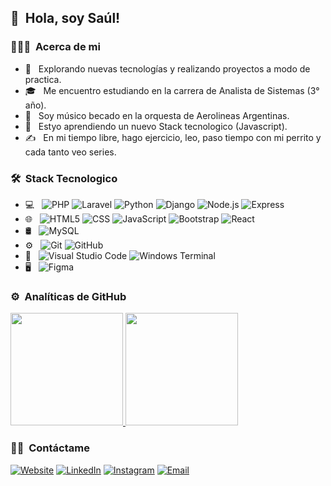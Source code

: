 <!-- <img src="https://raw.githubusercontent.com/AVS1508/AVS1508/master/assets/Aditya%20Vikram%20Singh%20Banner.png"> -->

<h2>👋 &nbsp;Hola, soy Saúl!</h2>

<h3> 👨🏻‍💻 &nbsp;Acerca de mi </h3>

- 🤔 &nbsp; Explorando nuevas tecnologías y realizando proyectos a modo de practica.
- 🎓 &nbsp; Me encuentro estudiando en la carrera de Analista de Sistemas (3° año).
- 💼 &nbsp; Soy músico becado en la orquesta de Aerolineas Argentinas.
- 🌱 &nbsp; Estyo aprendiendo un nuevo Stack tecnologico (Javascript).
- ✍️ &nbsp; En mi tiempo libre, hago ejercicio, leo, paso tiempo con mi perrito y cada tanto veo series.

<!-- <img alt="Night Coding" src="https://raw.githubusercontent.com/AVS1508/AVS1508/master/assets/Night-Coding.gif" align="right"/> -->
  
<h3> 🛠 &nbsp;Stack Tecnologico</h3>

- 💻 &nbsp;
  ![PHP](https://img.shields.io/badge/-PHP-333333?style=flat&logo=PHP&logoColor=8993be)
  ![Laravel](https://img.shields.io/badge/-Laravel-333333?style=flat&logo=Laravel&logoColor=F05340)
  ![Python](https://img.shields.io/badge/-Python-333333?style=flat&logo=python)
  ![Django](https://img.shields.io/badge/-Django-333333?style=flat&logo=Django&logoColor=092e20)
  ![Node.js](https://img.shields.io/badge/-Node.js-333333?style=flat&logo=node.js)
  ![Express](https://img.shields.io/badge/-Express-333333?style=flat&logo=Express)
- 🌐 &nbsp;
  ![HTML5](https://img.shields.io/badge/-HTML5-333333?style=flat&logo=HTML5)
  ![CSS](https://img.shields.io/badge/-CSS-333333?style=flat&logo=CSS3&logoColor=1572B6)
  ![JavaScript](https://img.shields.io/badge/-JavaScript-333333?style=flat&logo=javascript)
  ![Bootstrap](https://img.shields.io/badge/-Bootstrap-333333?style=flat&logo=bootstrap&logoColor=563D7C)
  ![React](https://img.shields.io/badge/-React-333333?style=flat&logo=react)
- 🛢 &nbsp;
  ![MySQL](https://img.shields.io/badge/-MySQL-333333?style=flat&logo=mysql)
  <!-- ![MongoDB](https://img.shields.io/badge/-MongoDB-333333?style=flat&logo=mongodb) -->
- ⚙️ &nbsp;
  ![Git](https://img.shields.io/badge/-Git-333333?style=flat&logo=git)
  ![GitHub](https://img.shields.io/badge/-GitHub-333333?style=flat&logo=github)
  <!-- ![Markdown](https://img.shields.io/badge/-Markdown-333333?style=flat&logo=markdown) -->
- 🔧 &nbsp;
  ![Visual Studio Code](https://img.shields.io/badge/-Visual%20Studio%20Code-333333?style=flat&logo=visual-studio-code&logoColor=007ACC)
  ![Windows Terminal](https://img.shields.io/badge/-Windows_Terminal-333333?style=flat&logo=windowsterminal)
- 🖥 &nbsp;
  ![Figma](https://img.shields.io/badge/-Figma-333333?style=flat&logo=figma)
  <!-- ![Photoshop](https://img.shields.io/badge/-Photoshop-333333?style=flat&logo=adobe-photoshop)
  ![InDesign](https://img.shields.io/badge/-InDesign-333333?style=flat&logo=adobe-indesign) -->

### ⚙️ &nbsp;Analíticas de GitHub

<a href="https://github.com/SaulZarate">
  <!-- <img height="180em" src="https://github-readme-stats.vercel.app/api?username=SaulZarate&theme=dark&show_icons=true" /> -->
  <img height="180em" src="https://github-readme-stats-eight-theta.vercel.app/api?username=SaulZarate&show_icons=true&theme=dark&include_all_commits=true&count_private=true"/>
  <img height="180em" src="https://github-readme-stats.vercel.app/api/top-langs/?username=SaulZarate&theme=dark&layout=compact" />
</a>

<br/>

<h3> 🤝🏻 &nbsp;Contáctame</h3>

<p>
<a href="#"><img alt="Website" src="https://img.shields.io/badge/Website-www.saulZarate.com-blue?style=flat-square&logo=google-chrome"></a>
<a href="#"><img alt="LinkedIn" src="https://img.shields.io/badge/LinkedIn-saul--zarate--desarrollador-blue?style=flat-square&logo=linkedin"></a>
<a href="#"><img alt="Instagram" src="https://img.shields.io/badge/Instagram-saulZarate-blue?style=flat-square&logo=instagram"></a>
<a href="mailto:saul_zarate.m@hotmail.com"><img alt="Email" src="https://img.shields.io/badge/Email-saul__zarate.m@hotmail.com-blue?style=flat-square&logo=gmail"></a>
</p>

<!--
**SaulZarate/SaulZarate** is a ✨ _special_ ✨ repository because its `README.md` (this file) appears on your GitHub profile.

Here are some ideas to get you started:

- 🔭 I’m currently working on ...
- 🌱 I’m currently learning ...
- 👯 I’m looking to collaborate on ...
- 🤔 I’m looking for help with ...
- 💬 Ask me about ...
- 📫 How to reach me: ...
- 😄 Pronouns: ...
- ⚡ Fun fact: ...
-->
